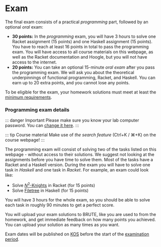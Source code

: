 # Exam

The final exam consists of a practical *programming* part, followed by an optional *oral* exam:

- **30 points:** In the *programming* exam, you will have 3 hours to solve one Racket assignment (15 points) and one Haskell assignment (15 points). You have to reach at least 16 points in total to pass the programming exam. You will have access to all course materials on this webpage, as well as the Racket documentation and Hoogle, but you will not have access to the internet.
- **20 points:** You can take an optional 15-minute *oral exam* after you pass the programming exam. We will ask you about the theoretical underpinnings of functional programming, Racket, and Haskell. You can earn up to 20 extra points, and you cannot lose any points.

To be eligible for the exam, your homework solutions must meet at least the [minimum requirements](/homework/#requirements).


### Programming exam details

::: danger Important
Please make sure you know your lab computer password. You can [change it here](https://www.felk.cvut.cz/labpass/).
:::

::: tip Course material
Make use of *the search feature* (Ctrl+K / ⌘+K) on the course webpage!
:::

The programming exam will consist of solving two of the tasks listed on this webpage - without access to their solutions. We suggest not looking at the assignments before you have time to solve them. Most of the tasks have a Racket and a Haskell version. During the exam you will have to solve one task in *Haskell* and one task in *Racket*. For example, an exam could look like:

- Solve [$N^2$-Knights](/exams/minesweeper/) in Racket (for 15 points)
- Solve [Filetree](/exams/filetree/) in Haskell (for 15 points)

You will have 3 hours for the whole exam, so you should be able to solve each task in roughly 90 minutes to get a perfect score.

You will upload your exam solutions to BRUTE, like you are used to from the homework, and get immediate feedback on how many points you achieved. You can upload your solution as many times as you want.

Exam dates will be published on [KOS](https://www.kos.cvut.cz/) before the start of the [examination period](https://intranet.fel.cvut.cz/en/education/calendar.html).